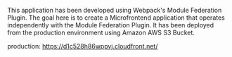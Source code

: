 
This application has been developed using Webpack's Module Federation Plugin. The goal here is to create a Microfrontend application that operates independently with the Module Federation Plugin. It has been deployed from the production environment using Amazon AWS S3 Bucket.


production: https://d1c528h86wppvj.cloudfront.net/